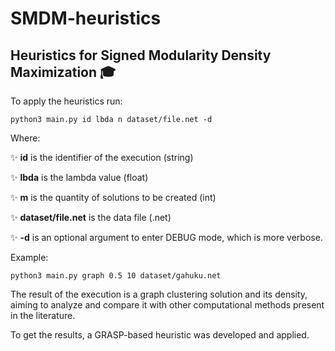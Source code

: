 # SMDM-heuristics

## Heuristics for Signed Modularity Density Maximization 🎓

To apply the heuristics run:

`python3 main.py id lbda n dataset/file.net -d`

Where:

✨ **id** is the identifier of the execution (string)

✨ **lbda** is the lambda value (float)

✨ **m** is the quantity of solutions to be created (int)

✨ **dataset/file.net** is the data file (.net)

✨ **-d** is an optional argument to enter DEBUG mode, which is more verbose.

Example:

```shell
python3 main.py graph 0.5 10 dataset/gahuku.net
```

The result of the execution is a graph clustering solution and its density, aiming to analyze and compare it with other computational methods present in the literature.

To get the results, a GRASP-based heuristic was developed and applied.
